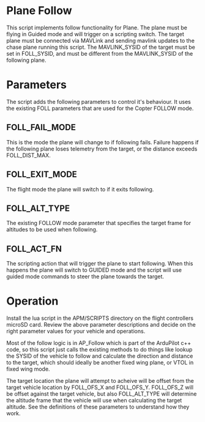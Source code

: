 # Plane Follow

This script implements follow functionality for Plane. The plane must be
flying in Guided mode and will trigger on a scripting switch. The target plane
must be connected via MAVLink and sending mavlink updates to the chase plane
running this script. The MAVLINK_SYSID of the target must be set in FOLL_SYSID,
and must be different from the MAVLINK_SYSID of the following plane.


# Parameters

The script adds the following parameters to control it's behaviour. It uses 
the existing FOLL parameters that are used for the Copter FOLLOW mode.

## FOLL_FAIL_MODE

This is the mode the plane will change to if following fails. Failure happens
if the following plane loses telemetry from the target, or the distance exceeds
FOLL_DIST_MAX.

## FOLL_EXIT_MODE

The flight mode the plane will switch to if it exits following. 

## FOLL_ALT_TYPE

The existing FOLLOW mode parameter that specifies the target frame for 
altitudes to be used when following.

## FOLL_ACT_FN

The scripting action that will trigger the plane to start following. When this
happens the plane will switch to GUIDED mode and the script will use guided mode
commands to steer the plane towards the target.

# Operation

Install the lua script in the APM/SCRIPTS directory on the flight
controllers microSD card. Review the above parameter descriptions and
decide on the right parameter values for your vehicle and operations.

Most of the follow logic is in AP_Follow which is part of the ArduPilot c++
code, so this script just calls the existing methods to do things like
lookup the SYSID of the vehicle to follow and calculate the direction and distance
to the target, which should ideally be another fixed wing plane, or VTOL in
fixed wing mode.

The target location the plane will attempt to acheive will be offset from the target
vehicle location by FOLL_OFS_X and FOLL_OFS_Y. FOLL_OFS_Z will be offset against the 
target vehicle, but also FOLL_ALT_TYPE will determine the altitude frame that the vehicle
will use when calculating the target altitude. See the definitions of these
parameters to understand how they work. 
